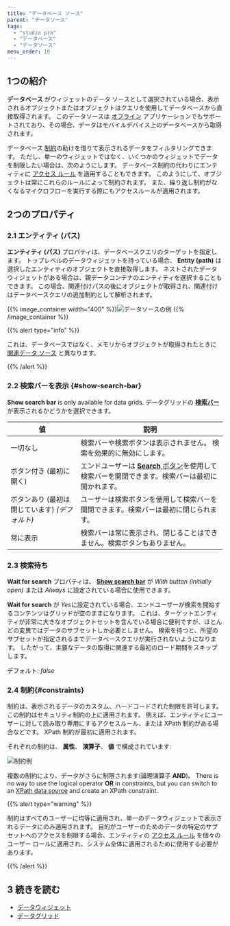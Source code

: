 ```yaml
---
title: "データベース ソース"
parent: "データソース"
tags:
  - "studio pro"
  - "データベース"
  - "データソース"
menu_order: 10
---
```


## 1つの紹介

**データベース** がウィジェットのデータ ソースとして選択されている場合、表示されるオブジェクトまたはオブジェクトはクエリを使用してデータベースから直接取得されます。 このデータソースは [オフライン](offline-first) アプリケーションでもサポートされており、その場合、データはモバイルデバイス上のデータベースから取得されます。

データベース [制約](#constraints)の助けを借りて表示されるデータをフィルタリングできます。 ただし、単一のウィジェットではなく、いくつかのウィジェットでデータを制限したい場合は、次のようにします。 データベース制約の代わりにエンティティに [アクセス ルール](access-rules) を適用することもできます。 このようにして、オブジェクトは常にこれらのルールによって制約されます。 また、繰り返し制約がなくなるマイクロフローを実行する際にもアクセスルールが適用されます。

## 2つのプロパティ

### 2.1 エンティティ (パス)

**エンティティ (パス)** プロパティは、データベースクエリのターゲットを指定します。 トップレベルのデータウィジェットを持っている場合、 **Entity (path)** は選択したエンティティのオブジェクトを直接取得します。 ネストされたデータウィジェットがある場合は、親データコンテナのエンティティを選択することもできます。 この場合、関連付けパスの後にオブジェクトが取得され、関連付けはデータベースクエリの追加制約として解析されます。

{{% image_container width="400" %}}![データソースの例](attachments/data-widgets/data-source-example.png)
{{% /image_container %}}

{{% alert type="info" %}}

これは、データベースではなく、メモリからオブジェクトが取得されたときに [関連データ ソース](association-source) と異なります。

{{% /alert %}}

### 2.2 検索バーを表示 {#show-search-bar}

**Show search bar** is only available for data grids. データグリッドの **[検索バー](search-bar)** が表示されるかどうかを選択できます。

| 値                           | 説明                                                                                  |
| --------------------------- | ----------------------------------------------------------------------------------- |
| 一切なし                        | 検索バーや検索ボタンは表示されません。 検索を効果的に無効にします。                                                  |
| ボタン付き (最初に開く)               | エンドユーザーは [**Search** ボタン](control-bar#search-button)を使用して検索バーを開閉できます。検索バーは最初に開かれます。 |
| ボタンあり (最初は閉じています) *(デフォルト)* | ユーザーは検索ボタンを使用して検索バーを開閉できます。検索バーは最初に閉じられます。                                          |
| 常に表示                        | 検索バーは常に表示され、閉じることはできません。検索ボタンもありません。                                                |

### 2.3 検索待ち

**Wait for search** プロパティは、 **[Show search bar](#show-search-bar)** が *With button (initially open)* または *Always* に設定されている場合に使用できます。

**Wait for search** が *Yes*に設定されている場合、エンドユーザーが検索を開始するコンテンツはグリッドが空のままになります。 これは、ターゲットエンティティが非常に大きなオブジェクトセットを含んでいる場合に便利ですが、ほとんどの変異ではデータのサブセットしか必要としません。 検索を待つと、所望のサブセットが指定されるまでデータベースクエリが実行されないようになります。 したがって、主要なデータの取得に関連する最初のロード期間をスキップします。

デフォルト: *false*

### 2.4 制約{#constraints}

制約は、表示されるデータのカスタム、ハードコードされた制限を許可します。 この制約はセキュリティ制約の上に適用されます。 例えば、エンティティにユーザーに対して読み取り専用にするアクセスルール、または XPath 制約がある場合などです。 XPath 制約が最初に適用されます。

それぞれの制約は、 **属性**、 **演算子**、 **値** で構成されています:

![制約例](attachments/data-widgets/constraint-example.png)

複数の制約により、データがさらに制限されます(論理演算子 **AND**)。 There is no way to use the logical operator **OR** in constraints, but you can switch to an [XPath data source](xpath-source) and create an XPath constraint.

{{% alert type="warning" %}}

制約はすべてのユーザーに均等に適用され、単一のデータウィジェットで表示されるデータにのみ適用されます。 目的がユーザーのためのデータの特定のサブセットへのアクセスを制限する場合、エンティティの [アクセス ルール](access-rules) を個々のユーザー ロールに適用され、システム全体に適用されるために使用する必要があります。

{{% /alert %}}

## 3 続きを読む

* [データウィジェット](data-widgets)
* [データグリッド](データグリッド)